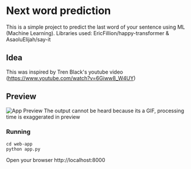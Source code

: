 # Next word prediction
This is a simple project to predict the last word of your sentence using ML (Machine Learning). Libraries used: EricFillion/happy-transformer & AsaoluElijah/say-it

## Idea
This was inspired by Tren Black's youtube video (https://www.youtube.com/watch?v=6Giww8_W4UY)

## Preview
![App Preview](preview.gif)
The output cannot be heard because its a GIF, processing time is exaggerated in preview

### Running

```
cd web-app
python app.py
```

Open your browser http://localhost:8000


